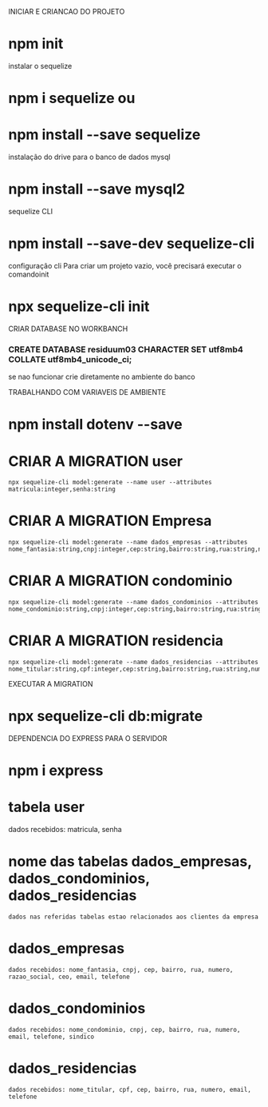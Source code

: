 

INICIAR E CRIANCAO DO PROJETO
# npm init

instalar o sequelize
# npm i sequelize ou 
# npm install --save sequelize

instalação do drive para o banco de dados mysql
# npm install --save mysql2

sequelize CLI
# npm install --save-dev sequelize-cli

configuração cli
Para criar um projeto vazio, você precisará executar o comandoinit
# npx sequelize-cli init

CRIAR DATABASE NO WORKBANCH
### CREATE DATABASE residuum03 CHARACTER SET utf8mb4  COLLATE utf8mb4_unicode_ci;
se nao funcionar crie diretamente no ambiente do banco

TRABALHANDO COM VARIAVEIS DE AMBIENTE
# npm install dotenv --save

# CRIAR A MIGRATION user
    npx sequelize-cli model:generate --name user --attributes matricula:integer,senha:string
# CRIAR A MIGRATION Empresa
    npx sequelize-cli model:generate --name dados_empresas --attributes nome_fantasia:string,cnpj:integer,cep:string,bairro:string,rua:string,numero:string,razao_social:string,ceo:string,email:string,telefone:string
# CRIAR A MIGRATION condominio
    npx sequelize-cli model:generate --name dados_condominios --attributes nome_condominio:string,cnpj:integer,cep:string,bairro:string,rua:string,numero:string,email:string,telefone:string,sindico:string
# CRIAR A MIGRATION residencia
    npx sequelize-cli model:generate --name dados_residencias --attributes nome_titular:string,cpf:integer,cep:string,bairro:string,rua:string,numero:string,email:string,telefone:string
  
EXECUTAR A MIGRATION
# npx sequelize-cli db:migrate

DEPENDENCIA DO EXPRESS PARA O SERVIDOR
# npm i express
# tabela user
 dados recebidos: matricula, senha

# nome das tabelas  dados_empresas, dados_condominios, dados_residencias
    dados nas referidas tabelas estao relacionados aos clientes da empresa
# dados_empresas
    dados recebidos: nome_fantasia, cnpj, cep, bairro, rua, numero, razao_social, ceo, email, telefone
# dados_condominios
    dados recebidos: nome_condominio, cnpj, cep, bairro, rua, numero, email, telefone, sindico
# dados_residencias
    dados recebidos: nome_titular, cpf, cep, bairro, rua, numero, email, telefone   